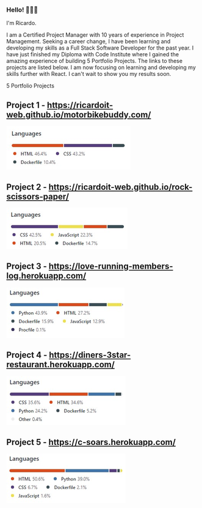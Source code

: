 ### Hello! 🙋🏻‍♂️

I'm Ricardo.

I am a Certified Project Manager with 10 years of experience in Project Management. Seeking a career change, I have been learning and developing my skills as a Full Stack Software Developer for the past year.
I have just finished my Diploma with Code Institute where I gained the amazing experience of building 5 Portfolio Projects. The links to these projects are listed below. I am now focusing on learning and developing my skills further with React. I can't wait to show you my results soon.



5 Portfolio Projects

## Project 1 - https://ricardoit-web.github.io/motorbikebuddy.com/  

![languages](Motorbike-buddy-languages-img.jpg)

## Project 2 - https://ricardoit-web.github.io/rock-scissors-paper/

![languages](rock-paper-scissors-languages-img.jpg)

## Project 3 - https://love-running-members-log.herokuapp.com/

![languages](love-running-members-log-languages-img.jpg)

## Project 4 - https://diners-3star-restaurant.herokuapp.com/

![languages](diners-3star-restaurant-languages-img.jpg)

## Project 5 - https://c-soars.herokuapp.com/

![languages](c-soars-languages-img.jpg)

<!--
**RicardoIT-Web/RicardoIT-Web** is a ✨ _special_ ✨ repository because its `README.md` (this file) appears on your GitHub profile.

Here are some ideas to get you started:

- 🔭 I’m currently working on ...
- 🌱 I’m currently learning ...
- 👯 I’m looking to collaborate on ...
- 🤔 I’m looking for help with ...
- 💬 Ask me about ...
- 📫 How to reach me: ...
- 😄 Pronouns: ...
- ⚡ Fun fact: ...
-->
